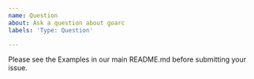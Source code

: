 ```yaml
---
name: Question
about: Ask a question about goarc
labels: 'Type: Question'

---
```


Please see the Examples in our main README.md before submitting your issue.
